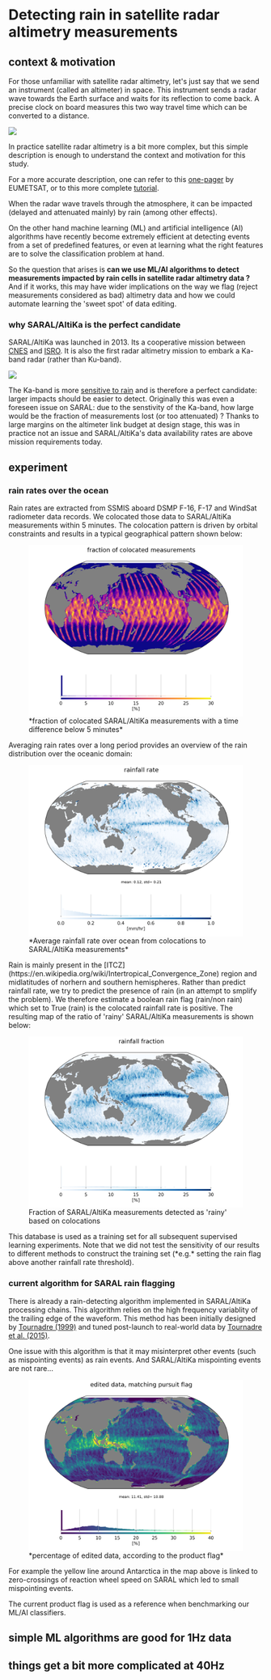# Detecting rain in satellite radar altimetry measurements

## context & motivation

For those unfamiliar with satellite radar altimetry, let's just say that we send an instrument (called an altimeter) in space. This instrument sends a radar wave towards the Earth surface and waits for its reflection to come back. A precise clock on board measures this two way travel time which can be converted to a distance.

<img src="https://upload.wikimedia.org/wikipedia/commons/thumb/4/41/How_satellite_radar_altimetry_works_%2816980176380%29.png/797px-How_satellite_radar_altimetry_works_%2816980176380%29.png" style="display: block; margin: auto;" />

In practice satellite radar altimetry is a bit more complex, but this simple description is enough to understand the context and motivation for this study.

For a more accurate description, one can refer to this [one-pager](https://www.eumetsat.int/altimetry-technique) by EUMETSAT, or to this more complete [tutorial](http://www.altimetry.info/radar-altimetry-tutorial/).

When the radar wave travels through the atmosphere, it can be impacted (delayed and attenuated mainly) by rain (among other effects).

On the other hand machine learning (ML) and artificial intelligence (AI) algorithms have recently become extremely efficient at detecting events from a set of predefined features, or even at learning what the right features are to solve the classification problem at hand.

So the question that arises is **can we use ML/AI algorithms to detect measurements impacted by rain cells in satellite radar altimetry data ?**
And if it works, this may have wider implications on the way we flag (reject measurements considered as bad) altimetry data and how we could automate learning the 'sweet spot' of data editing. 

### why SARAL/AltiKa is the perfect candidate

SARAL/AltiKa was launched in 2013. Its a cooperative mission between [CNES](https://cnes.fr) and [ISRO](https://www.isro.gov.in/). It is also the first radar altimetry mission to embark a Ka-band radar (rather than Ku-band). 

<img src="https://altika-saral.cnes.fr/sites/default/files/styles/large/public/drupal/201506/image/bpc_saral-illustration_p43253.jpg?itok=SUp2HY_4" style="display: block; margin: auto;" />

The Ka-band is more [sensitive to rain](http://www.satmagazine.com/story.php?number=2058631290) and is therefore a perfect candidate: larger impacts should be easier to detect.
Originally this was even a foreseen issue on SARAL: due to the senstivity of the Ka-band, how large would be the fraction of measurements lost (or too attenuated) ? 
Thanks to large margins on the altimeter link budget at design stage, this was in practice not an issue and SARAL/AltiKa's data availability rates are above mission requirements today.

## experiment

### rain rates over the ocean

Rain rates are extracted from SSMIS aboard DSMP F-16, F-17 and WindSat radiometer data records. We colocated those data to SARAL/AltiKa measurements within 5 minutes. 
The colocation pattern is driven by orbital constraints and results in a typical geographical pattern shown below:

<figure>
    <img src="docs/assets/rain_flag/TableStats2Grid_AL_TimeLagFraction.png"  style="display: block; margin: auto;"/> 
    <figcaption>*fraction of colocated SARAL/AltiKa measurements with a time difference below 5 minutes*</figcaption>
</figure>

Averaging rain rates over a long period provides an overview of the rain distribution over the oceanic domain:

<figure>
    <img src="docs/assets/rain_flag/TableStats2Grid_AL_RainfallRate.png"  style="display: block; margin: auto;"/> 
    <figcaption>*Average rainfall rate over ocean from colocations to SARAL/AltiKa measurements*</figcaption>
</figure>
Rain is mainly present in the [ITCZ](https://en.wikipedia.org/wiki/Intertropical_Convergence_Zone) region and midlatitudes of norhern and southern hemispheres. Rather than predict rainfall rate, we try to predict the presence of rain (in an attempt to smplify the problem).
We therefore estimate a boolean rain flag (rain/non rain) which set to True (rain) is the colocated rainfall rate is positive.
The resulting map of the ratio of 'rainy' SARAL/AltiKa measurements is shown below:

<figure>
    <img src="docs/assets/rain_flag/TableStats2Grid_AL_RainFraction.png"  style="display: block; margin: auto;"/> 
    <figcaption>Fraction of SARAL/AltiKa measurements detected as 'rainy' based on colocations</figcaption>
</figure>
This database is used as a training set for all subsequent supervised learning experiments.
Note that we did not test the sensitivity of our results to different methods to construct the training set (*e.g.* setting the rain flag above another rainfall rate threshold).

### current algorithm for SARAL rain flagging

There is already a rain-detecting algorithm implemented in SARAL/AltiKa processing chains.
This algorithm relies on the high frequency variablity of the trailing edge of the waveform.
This method has been initially designed by [Tournadre (1999)](https://www.academia.edu/28146154/Estimation_of_rainfall_from_Ka_band_altimeter_data_computation_of_waveforms_in_presence_of_rain)
and tuned post-launch to real-world data by [Tournadre et al. (2015)](https://archimer.ifremer.fr/doc/00286/39674/41519.pdf).

One issue with this algorithm is that it may misinterpret other events (such as mispointing events) as rain events. And SARAL/AltiKa mispointing events are not rare... 

<figure>
    <img src="docs/assets/rain_flag/TableStats2Grid_AL_PcentTeVar.png"  style="display: block; margin: auto;"/>
    <figcaption>*percentage of edited data, according to the product flag*</figcaption>
</figure>

For example the yellow line around Antarctica in the map above is linked to zero-crossings of reaction wheel speed on SARAL which led to small mispointing events.

The current product flag is used as a reference when benchmarking our ML/AI classifiers.

## simple ML algorithms are good for 1Hz data

## things get a bit more complicated at 40Hz